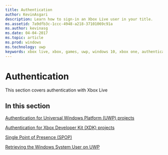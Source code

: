 ```yaml
---
title: Authentication
author: KevinAsgari
description: Learn how to sign-in an Xbox Live user in your title.
ms.assetid: 7a9dfb3c-1ccc-4948-a218-37101069c91a
ms.author: kevinasg
ms.date: 04-04-2017
ms.topic: article
ms.prod: windows
ms.technology: uwp
keywords: xbox live, xbox, games, uwp, windows 10, xbox one, authentication, sign-in
---
```


# Authentication

This section covers authentication with Xbox Live

## In this section

[Authentication for Universal Windows Platform (UWP) projects](authentication-for-UWP-projects.md)

[Authentication for Xbox Developer Kit (XDK) projects](authentication-for-XDK-projects.md)

[Single Point of Presence (SPOP)](single-point-of-presence.md)

[Retrieving the Windows System User on UWP](retrieving-windows-system-user-on-UWP.md)
